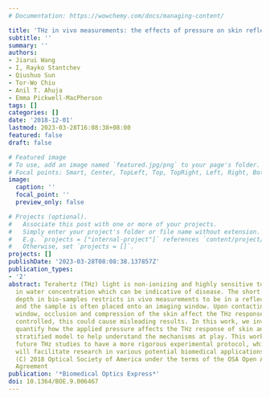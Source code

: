 ```yaml
---
# Documentation: https://wowchemy.com/docs/managing-content/

title: 'THz in vivo measurements: the effects of pressure on skin reflectivity'
subtitle: ''
summary: ''
authors:
- Jiarui Wang
- I, Rayko Stantchev
- Qiushuo Sun
- Tor-Wo Chiu
- Anil T. Ahuja
- Emma Pickwell-MacPherson
tags: []
categories: []
date: '2018-12-01'
lastmod: 2023-03-28T16:08:38+08:00
featured: false
draft: false

# Featured image
# To use, add an image named `featured.jpg/png` to your page's folder.
# Focal points: Smart, Center, TopLeft, Top, TopRight, Left, Right, BottomLeft, Bottom, BottomRight.
image:
  caption: ''
  focal_point: ''
  preview_only: false

# Projects (optional).
#   Associate this post with one or more of your projects.
#   Simply enter your project's folder or file name without extension.
#   E.g. `projects = ["internal-project"]` references `content/project/deep-learning/index.md`.
#   Otherwise, set `projects = []`.
projects: []
publishDate: '2023-03-28T08:08:38.137857Z'
publication_types:
- '2'
abstract: Terahertz (THz) light is non-ionizing and highly sensitive to subtle changes
  in water concentration which can be indicative of disease. The short THz penetration
  depth in bio-samples restricts in vivo measurements to be in a reflection geometry
  and the sample is often placed onto an imaging window. Upon contacting the imaging
  window, occlusion and compression of the skin affect the THz response. If not appropriately
  controlled, this could cause misleading results. In this work, we investigate and
  quantify how the applied pressure affects the THz response of skin and employ a
  stratified model to help understand the mechanisms at play. This work will enable
  future THz studies to have a more rigorous experimental protocol, which in turn
  will facilitate research in various potential biomedical applications under investigation.
  (C) 2018 Optical Society of America under the terms of the OSA Open Access Publishing
  Agreement
publication: '*Biomedical Optics Express*'
doi: 10.1364/BOE.9.006467
---
```


